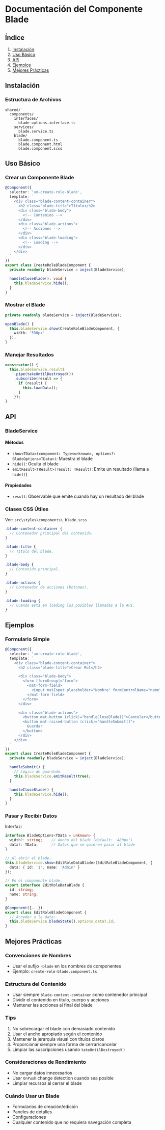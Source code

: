 # Documentación del Componente Blade

## Índice

1. [Instalación](#instalación)
2. [Uso Básico](#uso-básico)
3. [API](#api)
4. [Ejemplos](#ejemplos)
5. [Mejores Prácticas](#mejores-prácticas)

## Instalación

### Estructura de Archivos

```shell
shared/
  components/
    interfaces/
      blade-options.interface.ts
    services/
      blade.service.ts
    blade/
      blade.component.ts
      blade.component.html
      blade.component.scss
```

## Uso Básico

### Crear un Componente Blade

```typescript
@Component({
  selector: 'am-create-role-blade',
  template: `
    <div class="blade-content-container">
      <h2 class="blade-title">Título</h2>
      <div class="blade-body">
        <!-- Contenido -->
      </div>
      <div class="blade-actions">
        <!-- Acciones -->
      </div>
      <div class="blade-loading">
        <!-- Loading -->
      </div>
    </div>
  `
})
export class CreateRoleBladeComponent {
  private readonly bladeService = inject(BladeService);

  handleCloseBlade(): void {
    this.bladeService.hide();
  }
}
```

### Mostrar el Blade

```typescript
private readonly bladeService = inject(BladeService);

openBlade() {
  this.bladeService.show(CreateRoleBladeComponent, {
    width: '500px'
  });
}
```

### Manejar Resultados

```typescript
constructor() {
  this.bladeService.result$
    .pipe(takeUntilDestroyed())
    .subscribe(result => {
      if (result) {
        this.loadData();
      }
    });
}
```

## API

### BladeService

#### Métodos

- `show<TData>(component: Type<unknown>, options?: BladeOptions<TData>)`: Muestra el blade
- `hide()`: Oculta el blade
- `emitResult<TResult>(result: TResult)`: Emite un resultado (llama a `hide()`)

#### Propiedades

- `result`: Observable que emite cuando hay un resultado del blade

### Clases CSS Útiles

Ver: `src\styles\components\_blade.scss`

```scss
.blade-content-container {
  // Contenedor principal del contenido.
}

.blade-title {
  // Título del blade.
}

.blade-body {
  // Contenido principal.
}

.blade-actions {
  // Contenedor de acciones (botones).
}

.blade-loading {
  // Cuando esta en loading los posibles llamadas a la API.
}
```

## Ejemplos

### Formulario Simple

```typescript
@Component({
  selector: 'am-create-role-blade',
  template: `
    <div class="blade-content-container">
      <h2 class="blade-title">Crear Rol</h2>

      <div class="blade-body">
        <form [formGroup]="form">
          <mat-form-field>
            <input matInput placeholder="Nombre" formControlName="name">
          </mat-form-field>
        </form>
      </div>

      <div class="blade-actions">
        <button mat-button (click)="handleCloseBlade()">Cancelar</button>
        <button mat-raised-button (click)="handleSubmit()">
          Guardar
        </button>
      </div>
    </div>
  `
})
export class CreateRoleBladeComponent {
  private readonly bladeService = inject(BladeService);

  handleSubmit() {
    // Lógica de guardado.
    this.bladeService.emitResult(true);
  }

  handleCloseBlade() {
    this.bladeService.hide();
  }
}
```

### Pasar y Recibir Datos

Interfaz:

```typescript
interface BladeOptions<TData = unknown> {
  width?: string;    // Ancho del blade (default: '480px')
  data?: TData;      // Datos que se quieren pasar al blade
}
```

```typescript
// Al abrir el blade.
this.bladeService.show<EditRoleDataBlade>(EditRoleBladeComponent, {
  data: { id: '1', name: 'Admin' }
});

// En el componente blade.
export interface EditRoleDataBlade {
  id: string;
  name: string;
}

@Component({...})
export class EditRoleBladeComponent {
  // Acceder a la data:
  this.bladeService.bladeState().options.data?.id;
}
```

## Mejores Prácticas

### Convenciones de Nombres

- Usar el sufijo `-blade` en los nombres de componentes
- Ejemplo: `create-role-blade.component.ts`

### Estructura del Contenido

- Usar siempre `blade-content-container` como contenedor principal
- Dividir el contenido en título, cuerpo y acciones
- Mantener las acciones al final del blade

### Tips

1. No sobrecargar el blade con demasiado contenido
2. Usar el ancho apropiado según el contenido
3. Mantener la jerarquía visual con títulos claros
4. Proporcionar siempre una forma de cerrar/cancelar
5. Limpiar las suscripciones usando `takeUntilDestroyed()`

### Consideraciones de Rendimiento

- No cargar datos innecesarios
- Usar `OnPush` change detection cuando sea posible
- Limpiar recursos al cerrar el blade

### Cuándo Usar un Blade

- Formularios de creación/edición
- Paneles de detalles
- Configuraciones
- Cualquier contenido que no requiera navegación completa
